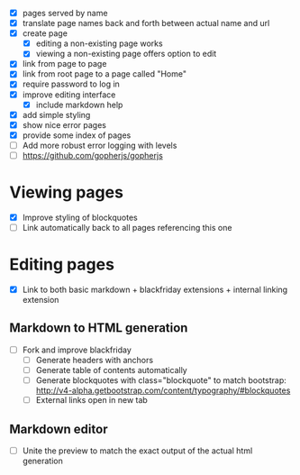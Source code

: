 - [x] pages served by name
- [x] translate page names back and forth between actual name and url
- [x] create page
  - [x] editing a non-existing page works
  - [x] viewing a non-existing page offers option to edit
- [x] link from page to page
- [x] link from root page to a page called "Home"
- [x] require password to log in
- [x] improve editing interface
  - [x] include markdown help
- [x] add simple styling
- [x] show nice error pages
- [x] provide some index of pages
- [ ] Add more robust error logging with levels
- [ ] https://github.com/gopherjs/gopherjs

# Viewing pages

- [x] Improve styling of blockquotes
- [ ] Link automatically back to all pages referencing this one

# Editing pages

- [x] Link to both basic markdown + blackfriday extensions + internal linking extension

## Markdown to HTML generation

- [ ] Fork and improve blackfriday
  - [ ] Generate headers with anchors
  - [ ] Generate table of contents automatically
  - [ ] Generate blockquotes with class="blockquote" to match bootstrap: http://v4-alpha.getbootstrap.com/content/typography/#blockquotes
  - [ ] External links open in new tab

## Markdown editor

- [ ] Unite the preview to match the exact output of the actual html generation
